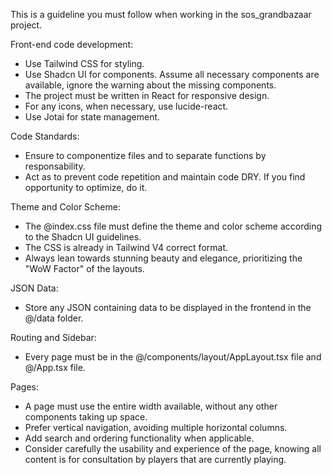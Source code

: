 This is a guideline you must follow when working in the sos_grandbazaar project.

Front-end code development:
- Use Tailwind CSS for styling.
- Use Shadcn UI for components. Assume all necessary components are available, ignore the warning about the missing components.
- The project must be written in React for responsive design.
- For any icons, when necessary, use lucide-react.
- Use Jotai for state management.

Code Standards:
- Ensure to componentize files and to separate functions by responsability.
- Act as to prevent code repetition and maintain code DRY. If you find opportunity to optimize, do it.

Theme and Color Scheme:
- The @index.css file must define the theme and color scheme according to the Shadcn UI guidelines.
- The CSS is already in Tailwind V4 correct format.
- Always lean towards stunning beauty and elegance, prioritizing the "WoW Factor" of the layouts.

JSON Data:
- Store any JSON containing data to be displayed in the frontend in the @/data folder.

Routing and Sidebar:
- Every page must be in the @/components/layout/AppLayout.tsx file and @/App.tsx file.

Pages:
- A page must use the entire width available, without any other components taking up space.
- Prefer vertical navigation, avoiding multiple horizontal columns.
- Add search and ordering functionality when applicable.
- Consider carefully the usability and experience of the page, knowing all content is for consultation by players that are currently playing.
